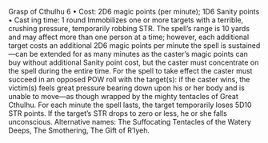 Grasp of Cthulhu 6
• Cost: 2D6 magic points (per minute); 1D6 Sanity 
points
•
 Cast
ing time: 1 round
Immobilizes one or more targets with a terrible, crushing 
pressure, temporarily robbing STR.  The spell’s range is 
10 yards and may affect more than one person at a time; 
however, each additional target costs an additional 2D6 
magic points per minute the spell is sustained—can be 
extended for as many minutes as the caster’s magic points 
can buy without additional Sanity point cost, but the caster 
must concentrate on the spell during the entire time. 
For the spell to take effect the caster must succeed in an 
opposed POW roll with the target(s): if the caster wins, 
the victim(s) feels great pressure bearing down upon his 
or her body and is unable to move—as though wrapped 
by the mighty tentacles of Great Cthulhu. 
For each minute the spell lasts, the target temporarily loses 
5D10 STR points. If the target’s STR drops to zero or 
less, he or she falls unconscious.
Alternative names: The Suffocating Tentacles of the Watery 
Deeps, The Smothering, The Gift of R’lyeh.

